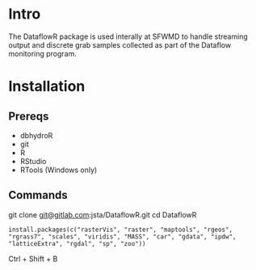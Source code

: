 # Intro

The DataflowR package is used interally at SFWMD to handle streaming output and discrete grab samples collected as part of the Dataflow monitoring program.

# Installation

## Prereqs

* dbhydroR
* git
* R
* RStudio
* RTools (Windows only)

## Commands

git clone git@gitlab.com:jsta/DataflowR.git
cd DataflowR

`install.packages(c("rasterVis", "raster", "maptools", "rgeos", "rgrass7", "scales", "viridis", "MASS", "car", "gdata", "ipdw", "latticeExtra", "rgdal", "sp", "zoo"))`

Ctrl + Shift + B